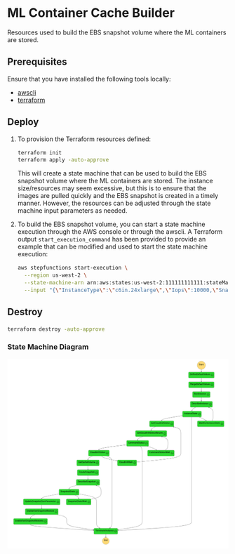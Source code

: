 # ML Container Cache Builder

Resources used to build the EBS snapshot volume where the ML containers are stored.

## Prerequisites

Ensure that you have installed the following tools locally:

- [awscli](https://docs.aws.amazon.com/cli/latest/userguide/install-cliv2.html)
- [terraform](https://learn.hashicorp.com/tutorials/terraform/install-cli)

## Deploy

1. To provision the Terraform resources defined:

    ```sh
    terraform init
    terraform apply -auto-approve
    ```

    This will create a state machine that can be used to build the EBS snapshot volume where the ML containers are stored. The instance size/resources may seem excessive, but this is to ensure that the images are pulled quickly and the EBS snapshot is created in a timely manner. However, the resources can be adjusted through the state machine input parameters as needed.

2. To build the EBS snapshot volume, you can start a state machine execution through the AWS console or through the awscli. A Terraform output `start_execution_command` has been provided to provide an example that can be modified and used to start the state machine execution:

    ```sh
    aws stepfunctions start-execution \
      --region us-west-2 \
      --state-machine-arn arn:aws:states:us-west-2:111111111111:stateMachine:cache-builder \
      --input "{\"InstanceType\":\"c6in.24xlarge\",\"Iops\":10000,\"SnapshotDescription\":\"ML container image cache\",\"SnapshotName\":\"ml-container-cache\",\"Throughput\":1000,\"VolumeSize\":128}"
    ```

## Destroy

```sh
terraform destroy -auto-approve
```

### State Machine Diagram

![state machine](../assets/state-machine.png)
